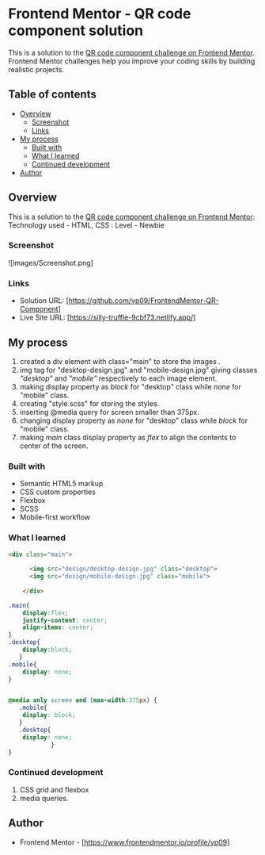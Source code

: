 # Frontend Mentor - QR code component solution

This is a solution to the [QR code component challenge on Frontend Mentor](https://www.frontendmentor.io/challenges/qr-code-component-iux_sIO_H). Frontend Mentor challenges help you improve your coding skills by building realistic projects. 

## Table of contents

- [Overview](#overview)
  - [Screenshot](#screenshot)
  - [Links](#links)
- [My process](#my-process)
  - [Built with](#built-with)
  - [What I learned](#what-i-learned)
  - [Continued development](#continued-development)
- [Author](#author)

## Overview
This is a solution to the [QR code component challenge on Frontend Mentor](https://www.frontendmentor.io/challenges/qr-code-component-iux_sIO_H):
Technology used - HTML, CSS :
Level - Newbie

### Screenshot

![images/Screenshot.png]

### Links

- Solution URL: [https://github.com/vp09/FrontendMentor-QR-Component]
- Live Site URL: [https://silly-truffle-9cbf73.netlify.app/]

## My process
1. created a div element with class="main" to store the images .
2. img tag for "desktop-design.jpg" and "mobile-design.jpg" giving classes <em>"desktop"</em> and <em>"mobile"</em> respectively to each image element.
3. making display property as <i>block</i> for "desktop" class while <i>none</i> for "mobile" class.
3. creating "style.scss" for storing the styles.
4. inserting @media query for screen smaller than 375px.
5.  changing display property as <i>none</i> for "desktop" class while <i>block</i> for "mobile" class.
6. making <em>main</em> class display property as <i>flex</i> to align the contents to center of the screen.

### Built with

- Semantic HTML5 markup
- CSS custom properties
- Flexbox
- SCSS
- Mobile-first workflow

### What I learned

```html
<div class="main">
    
      <img src="design/desktop-design.jpg" class="desktop">
      <img src="design/mobile-design.jpg" class="mobile">
    
    </div>
```
```scss
.main{  
    display:flex;
    justify-content: center;
    align-items: center;   
}
.desktop{
    display:block;   
   }
.mobile{
    display: none;
}


@media only screen and (max-width:375px) {
   .mobile{
    display: block;
   }
   .desktop{
    display: none;
            }
}

```

### Continued development

1. CSS grid and flexbox
2. media queries.

## Author
- Frontend Mentor - [https://www.frontendmentor.io/profile/vp09]




